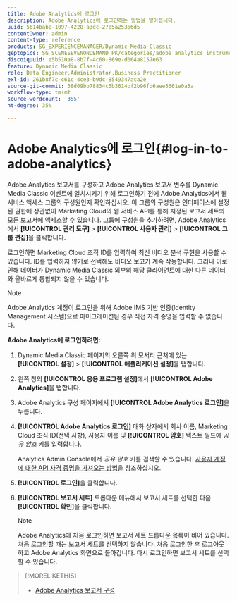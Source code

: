 ```yaml
---
title: Adobe Analytics에 로그인
description: Adobe Analytics에 로그인하는 방법을 알아봅니다.
uuid: 5614babe-1097-4228-a3dc-27e5a25366d5
contentOwner: admin
content-type: reference
products: SG_EXPERIENCEMANAGER/Dynamic-Media-Classic
geptopics: SG_SCENESEVENONDEMAND_PK/categories/adobe_analytics_instrumentation_kit
discoiquuid: e5b510a8-8b7f-4c60-869e-d664a8157e63
feature: Dynamic Media Classic
role: Data Engineer,Administrator,Business Practitioner
exl-id: 261b8f7c-c61c-4ce3-b9dc-8549347aca2e
source-git-commit: 38d09bb78834c6b3614bf2b96fd6aee5661e0a5a
workflow-type: tm+mt
source-wordcount: '355'
ht-degree: 35%

---
```


# Adobe Analytics에 로그인{#log-in-to-adobe-analytics}

Adobe Analytics 보고서를 구성하고 Adobe Analytics 보고서 변수를 Dynamic Media Classic 이벤트에 일치시키기 위해 로그인하기 전에 Adobe Analytics에서 웹 서비스 액세스 그룹의 구성원인지 확인하십시오. 이 그룹의 구성원은 인터페이스에 설정된 권한에 상관없이 Marketing Cloud의 웹 서비스 API를 통해 지정된 보고서 세트의 모든 보고서에 액세스할 수 있습니다. 그룹에 구성원을 추가하려면, Adobe Analytics에서 **[!UICONTROL 관리 도구]** > **[!UICONTROL 사용자 관리]** > **[!UICONTROL 그룹 편집]**&#x200B;을 클릭합니다.

로그인하면 Marketing Cloud 조직 ID를 입력하여 최신 비디오 분석 구현을 사용할 수 있습니다. ID를 입력하지 않기로 선택해도 비디오 보고가 계속 작동합니다. 그러나 이로 인해 데이터가 Dynamic Media Classic 외부의 해당 클라이언트에 대한 다른 데이터와 올바르게 통합되지 않을 수 있습니다.

>[!NOTE]
>
>Adobe Analytics 계정이 로그인을 위해 Adobe IMS 기반 인증(Identity Management 시스템)으로 마이그레이션된 경우 직접 자격 증명을 입력할 수 없습니다.

**Adobe Analytics에 로그인하려면:**

1. Dynamic Media Classic 페이지의 오른쪽 위 모서리 근처에 있는 **[!UICONTROL 설정]** > **[!UICONTROL 애플리케이션 설정]**&#x200B;을 탭합니다.
1. 왼쪽 창의 **[!UICONTROL 응용 프로그램 설정]**&#x200B;에서 **[!UICONTROL Adobe Analytics]**&#x200B;을 탭합니다.
1. Adobe Analytics 구성 페이지에서 **[!UICONTROL Adobe Analytics 로그인]**&#x200B;을 누릅니다.
1. **[!UICONTROL Adobe Analytics 로그인]** 대화 상자에서 회사 이름, Marketing Cloud 조직 ID(선택 사항), 사용자 이름 및 **[!UICONTROL 암호]** 텍스트 필드에 *공유 암호* 키를 입력합니다.

   Analytics Admin Console에서 *공유 암호* 키를 검색할 수 있습니다. [사용자 계정에 대한 API 자격 증명을 가져오는 방법](https://github.com/AdobeDocs/analytics-2.0-apis/blob/master/create-oauth-client.md)을 참조하십시오.

1. **[!UICONTROL 로그인]**&#x200B;을 클릭합니다.
1. **[!UICONTROL 보고서 세트]** 드롭다운 메뉴에서 보고서 세트를 선택한 다음 **[!UICONTROL 확인]**&#x200B;을 클릭합니다.

   >[!NOTE]
   >
   >Adobe Analytics에 처음 로그인하면 보고서 세트 드롭다운 목록이 비어 있습니다. 처음 로그인할 때는 보고서 세트를 선택하지 않습니다. 처음 로그인한 후 로그아웃하고 Adobe Analytics 화면으로 돌아갑니다. 다시 로그인하면 보고서 세트를 선택할 수 있습니다.

>[!MORELIKETHIS]
>
>* [Adobe Analytics 보고서 구성](configuring-analytics-reports.md#configuring_adobe_analytics_reports)


